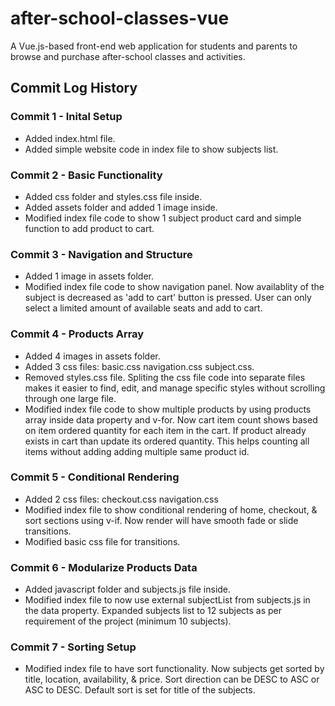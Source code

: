# after-school-classes-vue
A Vue.js-based front-end web application for students and parents to browse and purchase after-school classes and activities.
## Commit Log History
### Commit 1 - Inital Setup
- Added index.html file.
- Added simple website code in index file to show subjects list.
### Commit 2 - Basic Functionality
- Added css folder and styles.css file inside.
- Added assets folder and added 1 image inside.
- Modified index file code to show 1 subject product card and simple function to add product to cart.
### Commit 3 - Navigation and Structure
- Added 1 image in assets folder.
- Modified index file code to show navigation panel.
Now availablity of the subject is decreased as 'add to cart' button is pressed. User can only select a limited amount of available seats and add to cart.
### Commit 4 - Products Array
- Added 4 images in assets folder.
- Added 3 css files: basic.css navigation.css subject.css.
- Removed styles.css file.
Spliting the css file code into separate files makes it easier to find, edit, and manage specific styles without scrolling through one large file.
- Modified index file code to show multiple products by using products array inside data property and v-for.
Now cart item count shows based on item ordered quantity for each item in the cart. If product already exists in cart than update its ordered quantity. This helps counting all items without adding adding multiple same product id.
### Commit 5 - Conditional Rendering
- Added 2 css files: checkout.css navigation.css
- Modified index file to show conditional rendering of home, checkout, & sort sections using v-if.
Now render will have smooth fade or slide transitions.
- Modified basic css file for transitions.
### Commit 6 - Modularize Products Data
- Added javascript folder and subjects.js file inside.
- Modified index file to now use external subjectList from subjects.js in the data property. Expanded subjects list to 12 subjects as per requirement of the project (minimum 10 subjects).
### Commit 7 - Sorting Setup
- Modified index file to have sort functionality. Now subjects get sorted by title, location, availability, & price. Sort direction can be DESC to ASC or ASC to DESC. Default sort is set for title of the subjects.